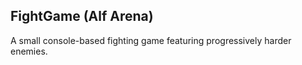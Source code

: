 ## FightGame (Alf Arena)

A small console-based fighting game featuring progressively harder enemies.
